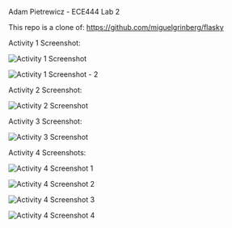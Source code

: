 Adam Pietrewicz - ECE444 Lab 2

This repo is a clone of:
https://github.com/miguelgrinberg/flasky

Activity 1 Screenshot:

![Activity 1 Screenshot](https://user-images.githubusercontent.com/60241038/134824193-9f10b0e4-62e2-43fc-9345-05ea668cfcfd.png)

![Activity 1 Screenshot - 2](https://user-images.githubusercontent.com/60241038/134824203-304da52c-f9c9-4609-ae82-b523470687fa.png)



Activity 2 Screenshot:

![Activity 2 Screenshot](https://user-images.githubusercontent.com/60241038/134824220-11b988e9-8498-4da8-80e7-c8124b00408e.png)



Activity 3 Screenshot:

![Activity 3 Screenshot](https://user-images.githubusercontent.com/60241038/134824250-bdb26e16-5b67-4fc4-a1e5-1fcf6cecea44.png)



Activity 4 Screenshots:

![Activity 4 Screenshot 1](https://user-images.githubusercontent.com/60241038/134839560-20fe0191-88f9-46cf-91ca-8bff739d1929.png)

![Activity 4 Screenshot 2](https://user-images.githubusercontent.com/60241038/134839611-0615757a-6b88-4cc0-b24d-33181c7d4dee.png)

![Activity 4 Screenshot 3](https://user-images.githubusercontent.com/60241038/134839644-e3787cba-6310-4c30-aa86-9d072109c11a.png)

![Activity 4 Screenshot 4](https://user-images.githubusercontent.com/60241038/134839671-c6ea8306-436f-4df8-b7bb-3c11ab83938f.png)

